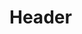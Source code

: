<!-- TITLE: IA Test Player - Development Documentation V 1 0 -->
<!-- SUBTITLE: A quick summary of Development Documentation V 1 0 -->

# Header